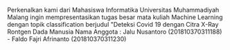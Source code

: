 Perkenalkan kami dari Mahasiswa Informatika Universitas Muhammadiyah Malang ingin mempresentasikan tugas besar mata kuliah Machine Learning dengan topik classification berjudul "Deteksi Covid 19 dengan Citra X-Ray Rontgen Dada Manusia
Nama Anggota : Jalu Nusantoro (201810370311188) - Faldo Fajri Afrinanto (201810370311230)
